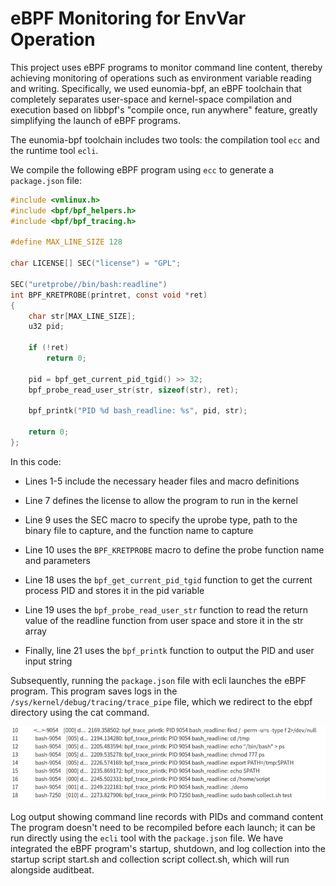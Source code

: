 # eBPF Monitoring for EnvVar Operation

This project uses eBPF programs to monitor command line content, thereby achieving monitoring of operations such as environment variable reading and writing. Specifically, we used eunomia-bpf, an eBPF toolchain that completely separates user-space and kernel-space compilation and execution based on libbpf's "compile once, run anywhere" feature, greatly simplifying the launch of eBPF programs.

The eunomia-bpf toolchain includes two tools: the compilation tool `ecc` and the runtime tool `ecli`.

We compile the following eBPF program using `ecc` to generate a `package.json` file:

```c
#include <vmlinux.h>
#include <bpf/bpf_helpers.h>
#include <bpf/bpf_tracing.h>

#define MAX_LINE_SIZE 128

char LICENSE[] SEC("license") = "GPL";

SEC("uretprobe//bin/bash:readline")
int BPF_KRETPROBE(printret, const void *ret)
{
    char str[MAX_LINE_SIZE];
    u32 pid;

    if (!ret)
        return 0;

    pid = bpf_get_current_pid_tgid() >> 32;
    bpf_probe_read_user_str(str, sizeof(str), ret);

    bpf_printk("PID %d bash_readline: %s", pid, str);

    return 0;
};
```

In this code:

- Lines 1-5 include the necessary header files and macro definitions

- Line 7 defines the license to allow the program to run in the kernel
- Line 9 uses the SEC macro to specify the uprobe type, path to the binary file to capture, and the function name to capture
- Line 10 uses the `BPF_KRETPROBE` macro to define the probe function name and parameters
- Line 18 uses the `bpf_get_current_pid_tgid` function to get the current process PID and stores it in the pid variable
- Line 19 uses the `bpf_probe_read_user_str` function to read the return value of the readline function from user space and store it in the str array

- Finally, line 21 uses the `bpf_printk` function to output the PID and user input string

Subsequently, running the `package.json` file with ecli launches the eBPF program. This program saves logs in the `/sys/kernel/debug/tracing/trace_pipe` file, which we redirect to the ebpf directory using the cat command.

![example](ebpf_code/example.png)

Log output showing command line records with PIDs and command content
The program doesn't need to be recompiled before each launch; it can be run directly using the `ecli` tool with the `package.json` file. We have integrated the eBPF program's startup, shutdown, and log collection into the startup script start.sh and collection script collect.sh, which will run alongside auditbeat.
